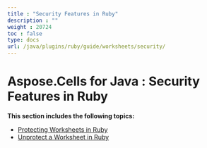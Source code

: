 ```yaml
---
title : "Security Features in Ruby" 
description : "" 
weight : 20724 
toc : false
type: docs
url: /java/plugins/ruby/guide/worksheets/security/
---
```


# Aspose.Cells for Java : Security Features in Ruby


**This section includes the following topics:**

*   [Protecting Worksheets in Ruby](https://docs2.aspose.com/cells/java/plugins/ruby/guide/worksheets/security/protecting+worksheets+in+ruby)
*   [Unprotect a Worksheet in Ruby](https://docs2.aspose.com/cells/java/plugins/ruby/guide/worksheets/security/unprotect+a+worksheet+in+ruby)

